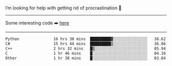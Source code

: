 I’m looking for help with getting rid of procrastination 🤔

-----

Some interesting code :arrow_right: [here](https://github.com/zhen8838/playground)

-----

<!--START_SECTION:waka-->

```txt
Python               16 hrs 30 mins  █████████▓░░░░░░░░░░░░░░░   38.62 %
C#                   15 hrs 44 mins  █████████▒░░░░░░░░░░░░░░░   36.86 %
C++                  2 hrs 32 mins   █▒░░░░░░░░░░░░░░░░░░░░░░░   05.94 %
C                    1 hr 46 mins    █░░░░░░░░░░░░░░░░░░░░░░░░   04.16 %
Other                1 hr 38 mins    █░░░░░░░░░░░░░░░░░░░░░░░░   03.84 %
```

<!--END_SECTION:waka-->

<!--
**zhen8838/zhen8838** is a ✨ _special_ ✨ repository because its `README.md` (this file) appears on your GitHub profile.

Here are some ideas to get you started:

- 🔭 I’m currently working on ...
- 🌱 I’m currently learning ...
- 👯 I’m looking to collaborate on ...
 ...
- 💬 Ask me about ...
- 📫 How to reach me: ...
- 😄 Pronouns: ...
- ⚡ Fun fact: ...
-->
